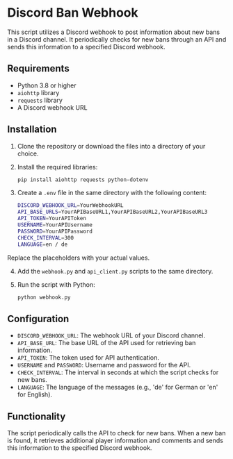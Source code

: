# Discord Ban Webhook

This script utilizes a Discord webhook to post information about new bans in a Discord channel. It periodically checks for new bans through an API and sends this information to a specified Discord webhook.

## Requirements

- Python 3.8 or higher
- `aiohttp` library
- `requests` library
- A Discord webhook URL

## Installation

1. Clone the repository or download the files into a directory of your choice.

2. Install the required libraries:
    ```bash
    pip install aiohttp requests python-dotenv
    ```
3. Create a `.env` file in the same directory with the following content:
    ```bash
    DISCORD_WEBHOOK_URL=YourWebhookURL
    API_BASE_URLS=YourAPIBaseURL1,YourAPIBaseURL2,YourAPIBaseURL3
    API_TOKEN=YourAPIToken
    USERNAME=YourAPIUsername
    PASSWORD=YourAPIPassword
    CHECK_INTERVAL=300
    LANGUAGE=en / de
    ```
Replace the placeholders with your actual values.

4. Add the `webhook.py` and `api_client.py` scripts to the same directory.

5. Run the script with Python:
    ```bash
    python webhook.py
    ```
## Configuration

- `DISCORD_WEBHOOK_URL`: The webhook URL of your Discord channel.
- `API_BASE_URL`: The base URL of the API used for retrieving ban information.
- `API_TOKEN`: The token used for API authentication.
- `USERNAME` and `PASSWORD`: Username and password for the API.
- `CHECK_INTERVAL`: The interval in seconds at which the script checks for new bans.
- `LANGUAGE`: The language of the messages (e.g., 'de' for German or 'en' for English).

## Functionality

The script periodically calls the API to check for new bans. When a new ban is found, it retrieves additional player information and comments and sends this information to the specified Discord webhook.



